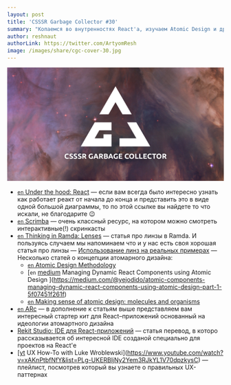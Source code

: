 ```yaml
---
layout: post
title: 'CSSSR Garbage Collector #30'
summary: "Копаемся во внутренностях React'a, изучаем Atomic Design и другие интересные материалы из наших чатов"
author: reshnaut
authorLink: https://twitter.com/ArtyomResh
image: /images/share/cgc-cover-30.jpg
---
```


[github]: /images/icons/github.png
[medium]: /images/icons/medium.png
[yt]: /images/icons/youtube.png

![CSSSR Garbage Collector](/images/share/cgc-cover-30.jpg)

- [`en` Under the hood: React](https://bogdan-lyashenko.github.io/Under-the-hood-ReactJS/) — если вам всегда было интересно узнать как работает реакт от начала до конца и представить это в виде одной большой диаграммы, то по этой ссылке вы найдете то что искали, не благодарите 😉
- [`en` Scrimba](https://scrimba.com/) — очень классный ресурс, на котором можно смотреть интерактивные(!) скринкасты
- [`en` Thinking in Ramda: Lenses](http://randycoulman.com/blog/2016/07/12/thinking-in-ramda-lenses/) — статья про линзы в Ramda. И пользуясь случаем мы напоминаем что и у нас есть своя хорошая статья про линзы — [Использование линз на реальных примерах](http://blog.csssr.ru/2016/07/08/lenses/)
— Несколько статей о концепции атомарного дизайна:
  - [`en` Atomic Design Methodology](http://atomicdesign.bradfrost.com/chapter-2/)
  - [`en` [medium] Managing Dynamic React Components using Atomic Design ](https://medium.com/@yejodido/atomic-components-managing-dynamic-react-components-using-atomic-design-part-1-5f07451f261f)
  - [`en` Making sense of atomic design: molecules and organisms](https://about.futurelearn.com/blog/atomic-design-molecules-organisms)
- [`en` ARc](https://arc.js.org/) — в дополнение к статьям выше представляем вам интересный стартер кит для React–приложений основанный на идеологии атомартного дизайна
- [Rekit Studio: IDE для React-приложений](https://habrahabr.ru/company/ruvds/blog/349080/) — статья перевод, в которо рассказывается об интересной IDE созданой специально для проектов на React'е
- [[yt] UX How-To with Luke Wroblewski](https://www.youtube.com/watch?v=xAKnPtbfNfY&list=PLg-UKERBljNy2Yem3RJkYL1V70dpzkysC) — плейлист, посмотрев который вы узнаете о правильных UX-паттернах
